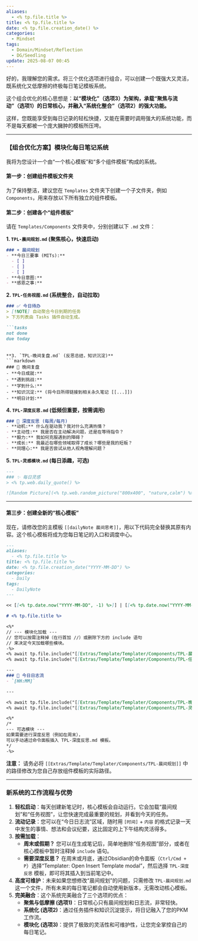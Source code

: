 ```yaml
---
aliases:
  - <% tp.file.title %>
title: <% tp.file.title %>
date: <% tp.file.creation_date() %>
categories:
  - Mindset
tags:
  - Domain/Mindset/Reflection
  - DG/Seedling
update: 2025-08-07 00:45
---
```


好的，我理解您的需求。将三个优化选项进行组合，可以创建一个既强大又灵活，既系统化又低摩擦的终极每日笔记模板系统。

这个组合优化的核心思想是：**以“模块化”（选项3）为架构，承载“聚焦与流动”（选项1）的日常核心，并融入“系统化整合”（选项2）的强大功能。**

这样，您既能享受到每日记录的轻松快捷，又能在需要时调用强大的系统功能，而不是每天都被一个庞大臃肿的模板所压垮。

---

### **【组合优化方案】模块化每日笔记系统**

我将为您设计一个由“一个核心模板”和“多个组件模板”构成的系统。

#### **第一步：创建组件模板文件夹**

为了保持整洁，建议您在 `Templates` 文件夹下创建一个子文件夹，例如 `Components`，用来存放以下所有独立的组件模板。

#### **第二步：创建各个“组件模板”**

请在 `Templates/Components` 文件夹中，分别创建以下 `.md` 文件：

**1. `TPL-晨间规划.md` (聚焦核心，快速启动)**

```markdown
### ☀️ 晨间规划
- **今日三要事 (MITs):**
  - [ ] 
  - [ ] 
  - [ ] 
- **今日意图:** 
- **感恩之事:** 
```

**2. `TPL-任务视图.md` (系统整合，自动拉取)**

````markdown
### ✅ 今日待办
> [!NOTE] 自动聚合今日到期的任务
> 下方列表由 Tasks 插件自动生成。

```tasks
not done
due today
````

````

**3. `TPL-晚间复盘.md` (反思总结，知识沉淀)**
```markdown
### 🌙 晚间复盘
- **今日成就:** 
- **遇到挑战:** 
- **学到什么:** 
- **知识沉淀:** (将今日所得链接到相关永久笔记 [[...]])
- **明日计划:** 
````

**4. `TPL-深度反思.md` (低频但重要，按需调用)**

```markdown
### 🤔 深度反思 (每周/每月)
- **动机:** 什么在驱动我？我对什么充满热情？
- **主动性:** 我是否在主动解决问题，还是在等待指令？
- **毅力:** 我如何克服遇到的障碍？
- **成长:** 我最近在哪些领域取得了成长？哪些是我的短板？
- **同理心:** 我是否尝试从他人视角理解问题？
```

**5. `TPL-灵感模块.md` (每日添趣，可选)**

```markdown
---
### ✨ 每日灵感
> <% tp.web.daily_quote() %>

![Random Picture](<% tp.web.random_picture("800x400", "nature,calm") %>)
```

---

#### **第三步：创建全新的“核心模板”**

现在，请修改您的主模板 `[[dailyNote 晨间思考]]`，用以下代码完全替换其原有内容。这个核心模板将成为您每日笔记的入口和调度中心。

```markdown
---
aliases:
  - <% tp.file.title %>
title: <% tp.file.title %>
date: <% tp.file.creation_date("YYYY-MM-DD") %>
categories:
  - Daily
tags:
  - DailyNote
---

<< [[<% tp.date.now("YYYY-MM-DD", -1) %>]] | [[<% tp.date.now("YYYY-MM-DD", 1) %>]] >>

# <% tp.file.title %>

<%*
// --- 模块化加载 ---
// 您可以按需注释掉（在行首加 //）或删除下方的 include 语句
// 来决定今天加载哪些模块。
-%>
<% await tp.file.include("[[Extras/Template/Templater/Components/TPL-晨间规划]]") %>
<% await tp.file.include("[[Extras/Template/Templater/Components/TPL-任务视图]]") %>

---
### 🌊 今日日志流
- `[HH:MM]` 

---

<% await tp.file.include("[[Extras/Template/Templater/Components/TPL-晚间复盘]]") %>
<% await tp.file.include("[[Extras/Template/Templater/Components/TPL-灵感模块]]") %>

<%*
/*
--- 可选模块 ---
如果需要进行深度反思（例如在周末），
可以手动通过命令面板插入 TPL-深度反思.md 模板。
*/
-%>
```

**注意：** 请务必将 `[[Extras/Template/Templater/Components/TPL-晨间规划]]` 中的路径修改为您自己存放组件模板的实际路径。

---

### **新系统的工作流程与优势**

1. **轻松启动**：每天创建新笔记时，核心模板会自动运行。它会加载“晨间规划”和“任务视图”，让您快速完成最重要的规划，并看到今天的任务。
2. **流动记录**：您可以在“今日日志流”区域，随时用 `[时间]` + `内容` 的格式记录一天中发生的事情、想法和会议纪要，这比固定的上下午结构灵活得多。
3. **按需加载**：
   - **周末或假期？** 您可以在生成笔记后，简单地删除“任务视图”部分，或者在核心模板中暂时注释掉 `include` 语句。
   - **需要深度反思？** 在周末或月底，通过Obsidian的命令面板（`Ctrl/Cmd + P`）选择“Templater: Open Insert Template modal”，然后选择 `TPL-深度反思` 模板，即可将其插入到当前笔记中。
4. **高度可维护**：未来如果您想修改“晨间规划”的问题，只需修改 `TPL-晨间规划.md` 这一个文件，所有未来的每日笔记都会自动使用新版本，无需改动核心模板。
5. **完美融合**：这个系统完美融合了三个选项的优点：
   - **聚焦与低摩擦 (选项1)**：日常核心只有晨间规划和日志流，非常轻快。
   - **系统化 (选项2)**：通过任务插件和知识沉淀提示，将日记融入了您的PKM工作流。
   - **模块化 (选项3)**：提供了极致的灵活性和可维护性，让您完全掌控自己的每日笔记。
